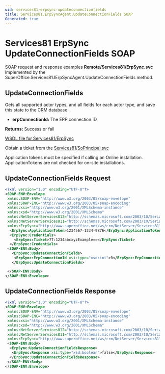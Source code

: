 ```yaml
---
uid: services81-erpsync-updateconnectionfields
title: Services81.ErpSyncAgent.UpdateConnectionFields SOAP
Generated: true
---
```


# Services81 ErpSync UpdateConnectionFields SOAP

SOAP request and response examples **Remote/Services81/ErpSync.svc**
Implemented by the <see cref="M:SuperOffice.Services81.IErpSyncAgent.UpdateConnectionFields">SuperOffice.Services81.IErpSyncAgent.UpdateConnectionFields</see> method.

## UpdateConnectionFields

Gets all supported actor types, and all fields for each actor type, and save this state to the CRM database

* **erpConnectionId:** The ERP connection ID

**Returns:** Success or fail


[WSDL file for Services81/ErpSync](../Services81-ErpSync.md)

Obtain a ticket from the [Services81/SoPrincipal.svc](../SoPrincipal/SoPrincipal.md)

Application tokens must be specified if calling an Online installation. ApplicationTokens are not checked for on-site installations.

## UpdateConnectionFields Request

```xml
<?xml version="1.0" encoding="UTF-8"?>
<SOAP-ENV:Envelope
 xmlns:SOAP-ENV="http://www.w3.org/2003/05/soap-envelope"
 xmlns:SOAP-ENC="http://www.w3.org/2003/05/soap-encoding"
 xmlns:xsi="http://www.w3.org/2001/XMLSchema-instance"
 xmlns:xsd="http://www.w3.org/2001/XMLSchema"
 xmlns:NetServerServices812="http://schemas.microsoft.com/2003/10/Serialization/Arrays"
 xmlns:NetServerServices811="http://schemas.microsoft.com/2003/10/Serialization/"
 xmlns:ErpSync="http://www.superoffice.net/ws/crm/NetServer/Services81">
  <ErpSync:ApplicationToken>1234567-1234-9876</ErpSync:ApplicationToken>
  <ErpSync:Credentials>
    <ErpSync:Ticket>7T:1234abcxyzExample==</ErpSync:Ticket>
  </ErpSync:Credentials>
 <SOAP-ENV:Body>
   <ErpSync:UpdateConnectionFields>
    <ErpSync:ErpConnectionId xsi:type="xsd:int">0</ErpSync:ErpConnectionId>
   </ErpSync:UpdateConnectionFields>

 </SOAP-ENV:Body>
</SOAP-ENV:Envelope>

```


## UpdateConnectionFields Response

```xml
<?xml version="1.0" encoding="UTF-8"?>
<SOAP-ENV:Envelope
 xmlns:SOAP-ENV="http://www.w3.org/2003/05/soap-envelope"
 xmlns:SOAP-ENC="http://www.w3.org/2003/05/soap-encoding"
 xmlns:xsi="http://www.w3.org/2001/XMLSchema-instance"
 xmlns:xsd="http://www.w3.org/2001/XMLSchema"
 xmlns:NetServerServices812="http://schemas.microsoft.com/2003/10/Serialization/Arrays"
 xmlns:NetServerServices811="http://schemas.microsoft.com/2003/10/Serialization/"
 xmlns:ErpSync="http://www.superoffice.net/ws/crm/NetServer/Services81">
 <SOAP-ENV:Body>
  <ErpSync:UpdateConnectionFieldsResponse>
   <ErpSync:Response xsi:type="xsd:boolean">false</ErpSync:Response>
  </ErpSync:UpdateConnectionFieldsResponse>
 </SOAP-ENV:Body>
</SOAP-ENV:Envelope>

```

